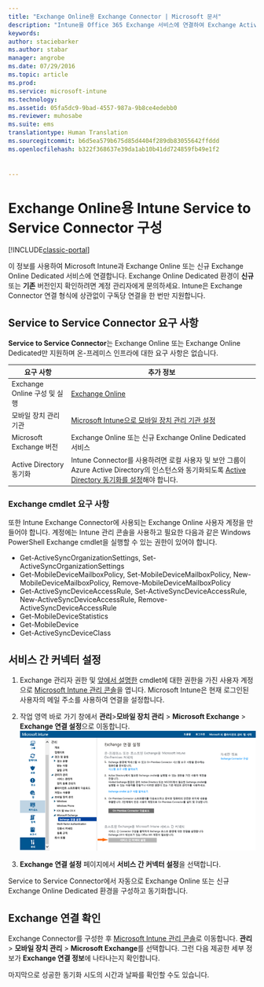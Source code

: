 ```yaml
---
title: "Exchange Online용 Exchange Connector | Microsoft 문서"
description: "Intune을 Office 365 Exchange 서비스에 연결하여 Exchange ActiveSync MDM(모바일 장치 관리)을 지원합니다."
keywords: 
author: staciebarker
ms.author: stabar
manager: angrobe
ms.date: 07/29/2016
ms.topic: article
ms.prod: 
ms.service: microsoft-intune
ms.technology: 
ms.assetid: 05fa5dc9-9bad-4557-987a-9b8ce4edebb0
ms.reviewer: muhosabe
ms.suite: ems
translationtype: Human Translation
ms.sourcegitcommit: b6d5ea579b675d85d4404f289db83055642ffddd
ms.openlocfilehash: b322f368637e39da1ab10b41dd724859fb49e1f2


---
```


# <a name="configure-the-intune-service-to-service-connector-for-exchange-online"></a>Exchange Online용 Intune Service to Service Connector 구성

[!INCLUDE[classic-portal](../includes/classic-portal.md)]

이 정보를 사용하여 Microsoft Intune과 Exchange Online 또는 신규 Exchange Online Dedicated 서비스에 연결합니다. Exchange Online Dedicated 환경이 **신규** 또는 **기존** 버전인지 확인하려면 계정 관리자에게 문의하세요. Intune은 Exchange Connector 연결 형식에 상관없이 구독당 연결을 한 번만 지원합니다.

## <a name="service-to-service-connector-requirements"></a>Service to Service Connector 요구 사항
**Service to Service Connector**는 Exchange Online 또는 Exchange Online Dedicated만 지원하며 온-프레미스 인프라에 대한 요구 사항은 없습니다.

|요구 사항|추가 정보|
|---------------|--------------------|
|Exchange Online 구성 및 실행|[Exchange Online](https://technet.microsoft.com/library/jj200580.aspx) |
|모바일 장치 관리 기관| [Microsoft Intune으로 모바일 장치 관리 기관 설정](prerequisites-for-enrollment.md#step-2-set-mdm-authority)|
|Microsoft Exchange 버전|Exchange Online 또는 신규 Exchange Online Dedicated 서비스|
|Active Directory 동기화|Intune Connector를 사용하려면 로컬 사용자 및 보안 그룹이 Azure Active Directory의 인스턴스와 동기화되도록 [Active Directory 동기화를 설정](/intune/get-started/start-with-a-paid-subscription-to-microsoft-intune-step-3)해야 합니다.|

### <a name="exchange-cmdlet-requirements"></a>Exchange cmdlet 요구 사항

또한 Intune Exchange Connector에 사용되는 Exchange Online 사용자 계정을 만들어야 합니다. 계정에는 Intune 관리 콘솔을 사용하고 필요한 다음과 같은 Windows PowerShell Exchange cmdlet을 실행할 수 있는 권한이 있어야 합니다.

 - Get-ActiveSyncOrganizationSettings, Set-ActiveSyncOrganizationSettings
 - Get-MobileDeviceMailboxPolicy, Set-MobileDeviceMailboxPolicy, New-MobileDeviceMailboxPolicy, Remove-MobileDeviceMailboxPolicy
 - Get-ActiveSyncDeviceAccessRule, Set-ActiveSyncDeviceAccessRule, New-ActiveSyncDeviceAccessRule, Remove-ActiveSyncDeviceAccessRule
 - Get-MobileDeviceStatistics
 - Get-MobileDevice
 - Get-ActiveSyncDeviceClass

## <a name="set-up-the-service-to-service-connector"></a>서비스 간 커넥터 설정

1. Exchange 관리자 권한 및 [앞에서 설명한](#exchange-cmdlet-requirements) cmdlet에 대한 권한을 가진 사용자 계정으로 [Microsoft Intune 관리 콘솔](http://manage.microsoft.com)을 엽니다. Microsoft Intune은 현재 로그인된 사용자의 메일 주소를 사용하여 연결을 설정합니다.

2.  작업 영역 바로 가기 창에서 **관리**>**모바일 장치 관리** > **Microsoft Exchange** > **Exchange 연결 설정**으로 이동합니다.
![Service to Service Connector 설정 페이지](../media/intunesa5cservicetoserviceconnector.png)

3.  **Exchange 연결 설정** 페이지에서 **서비스 간 커넥터 설정**을 선택합니다.


Service to Service Connector에서 자동으로 Exchange Online 또는 신규 Exchange Online Dedicated 환경을 구성하고 동기화합니다.

## <a name="validate-your-exchange-connection"></a>Exchange 연결 확인

Exchange Connector를 구성한 후 [Microsoft Intune 관리 콘솔](http://manage.microsoft.com)로 이동합니다. **관리**> **모바일 장치 관리** > **Microsoft Exchange**를 선택합니다. 그런 다음 제공한 세부 정보가 **Exchange 연결 정보**에 나타나는지 확인합니다.

마지막으로 성공한 동기화 시도의 시간과 날짜를 확인할 수도 있습니다.



<!--HONumber=Dec16_HO2-->


